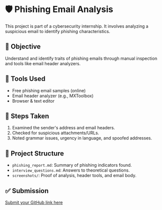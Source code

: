 # 🛡️ Phishing Email Analysis

This project is part of a cybersecurity internship. It involves analyzing a suspicious email to identify phishing characteristics.

## 🎯 Objective
Understand and identify traits of phishing emails through manual inspection and tools like email header analyzers.

## 🧰 Tools Used
- Free phishing email samples (online)
- Email header analyzer (e.g., MXToolbox)
- Browser & text editor

## 🧪 Steps Taken
1. Examined the sender's address and email headers.
2. Checked for suspicious attachments/URLs.
3. Noted grammar issues, urgency in language, and spoofed addresses.

## 📂 Project Structure
- `phishing_report.md`: Summary of phishing indicators found.
- `interview_questions.md`: Answers to theoretical questions.
- `screenshots/`: Proof of analysis, header tools, and email body.

## ✅ Submission
[Submit your GitHub link here](https://forms.gle/8Gm83s53KbyXs3Ne9)
